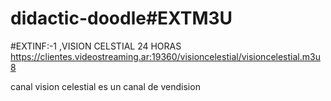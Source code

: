 # didactic-doodle#EXTM3U
#EXTINF:-1 ,VISION CELSTIAL 24 HORAS
https://clientes.videostreaming.ar:19360/visioncelestial/visioncelestial.m3u8


canal vision celestial es un canal de vendision
